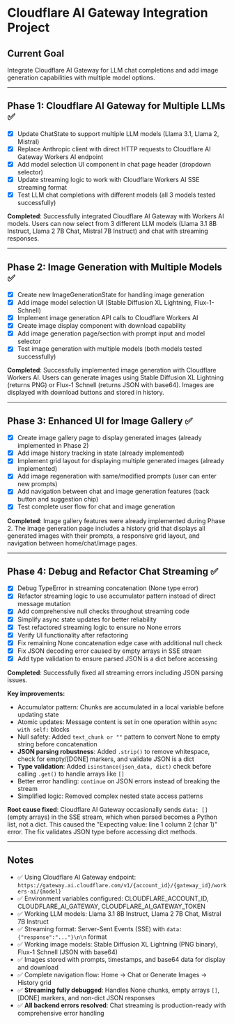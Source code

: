 # Cloudflare AI Gateway Integration Project

## Current Goal
Integrate Cloudflare AI Gateway for LLM chat completions and add image generation capabilities with multiple model options.

---

## Phase 1: Cloudflare AI Gateway for Multiple LLMs ✅
- [x] Update ChatState to support multiple LLM models (Llama 3.1, Llama 2, Mistral)
- [x] Replace Anthropic client with direct HTTP requests to Cloudflare AI Gateway Workers AI endpoint
- [x] Add model selection UI component in chat page header (dropdown selector)
- [x] Update streaming logic to work with Cloudflare Workers AI SSE streaming format
- [x] Test LLM chat completions with different models (all 3 models tested successfully)

**Completed**: Successfully integrated Cloudflare AI Gateway with Workers AI models. Users can now select from 3 different LLM models (Llama 3.1 8B Instruct, Llama 2 7B Chat, Mistral 7B Instruct) and chat with streaming responses.

---

## Phase 2: Image Generation with Multiple Models ✅
- [x] Create new ImageGenerationState for handling image generation
- [x] Add image model selection UI (Stable Diffusion XL Lightning, Flux-1-Schnell)
- [x] Implement image generation API calls to Cloudflare Workers AI
- [x] Create image display component with download capability
- [x] Add image generation page/section with prompt input and model selector
- [x] Test image generation with multiple models (both models tested successfully)

**Completed**: Successfully implemented image generation with Cloudflare Workers AI. Users can generate images using Stable Diffusion XL Lightning (returns PNG) or Flux-1 Schnell (returns JSON with base64). Images are displayed with download buttons and stored in history.

---

## Phase 3: Enhanced UI for Image Gallery ✅
- [x] Create image gallery page to display generated images (already implemented in Phase 2)
- [x] Add image history tracking in state (already implemented)
- [x] Implement grid layout for displaying multiple generated images (already implemented)
- [x] Add image regeneration with same/modified prompts (user can enter new prompts)
- [x] Add navigation between chat and image generation features (back button and suggestion chip)
- [x] Test complete user flow for chat and image generation

**Completed**: Image gallery features were already implemented during Phase 2. The image generation page includes a history grid that displays all generated images with their prompts, a responsive grid layout, and navigation between home/chat/image pages.

---

## Phase 4: Debug and Refactor Chat Streaming ✅
- [x] Debug TypeError in streaming concatenation (None type error)
- [x] Refactor streaming logic to use accumulator pattern instead of direct message mutation
- [x] Add comprehensive null checks throughout streaming code
- [x] Simplify async state updates for better reliability
- [x] Test refactored streaming logic to ensure no None errors
- [x] Verify UI functionality after refactoring
- [x] Fix remaining None concatenation edge case with additional null check
- [x] Fix JSON decoding error caused by empty arrays in SSE stream
- [x] Add type validation to ensure parsed JSON is a dict before accessing

**Completed**: Successfully fixed all streaming errors including JSON parsing issues.

**Key improvements:**
- Accumulator pattern: Chunks are accumulated in a local variable before updating state
- Atomic updates: Message content is set in one operation within `async with self:` blocks
- Null safety: Added `text_chunk or ""` pattern to convert None to empty string before concatenation
- **JSON parsing robustness**: Added `.strip()` to remove whitespace, check for empty/[DONE] markers, and validate JSON is a dict
- **Type validation**: Added `isinstance(json_data, dict)` check before calling `.get()` to handle arrays like `[]`
- Better error handling: `continue` on JSON errors instead of breaking the stream
- Simplified logic: Removed complex nested state access patterns

**Root cause fixed**: Cloudflare AI Gateway occasionally sends `data: []` (empty arrays) in the SSE stream, which when parsed becomes a Python list, not a dict. This caused the "Expecting value: line 1 column 2 (char 1)" error. The fix validates JSON type before accessing dict methods.

---

## Notes
- ✅ Using Cloudflare AI Gateway endpoint: `https://gateway.ai.cloudflare.com/v1/{account_id}/{gateway_id}/workers-ai/{model}`
- ✅ Environment variables configured: CLOUDFLARE_ACCOUNT_ID, CLOUDFLARE_AI_GATEWAY, CLOUDFLARE_AI_GATEWAY_TOKEN
- ✅ Working LLM models: Llama 3.1 8B Instruct, Llama 2 7B Chat, Mistral 7B Instruct
- ✅ Streaming format: Server-Sent Events (SSE) with `data: {"response":"..."}\n\n` format
- ✅ Working image models: Stable Diffusion XL Lightning (PNG binary), Flux-1 Schnell (JSON with base64)
- ✅ Images stored with prompts, timestamps, and base64 data for display and download
- ✅ Complete navigation flow: Home → Chat or Generate Images → History grid
- ✅ **Streaming fully debugged**: Handles None chunks, empty arrays `[]`, [DONE] markers, and non-dict JSON responses
- ✅ **All backend errors resolved**: Chat streaming is production-ready with comprehensive error handling